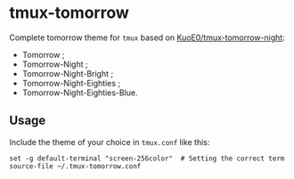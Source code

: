 # tmux-tomorrow

Complete tomorrow theme for `tmux` based on [KuoE0/tmux-tomorrow-night](https://github.com/KuoE0/tmux-tomorrow-night):

* Tomorrow ;
* Tomorrow-Night ;
* Tomorrow-Night-Bright ;
* Tomorrow-Night-Eighties ;
* Tomorrow-Night-Eighties-Blue.

## Usage

Include the theme of your choice in `tmux.conf` like this:

    set -g default-terminal "screen-256color"  # Setting the correct term
    source-file ~/.tmux-tomorrow.conf
